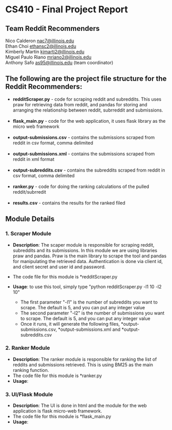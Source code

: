 # <b>CS410 - Final Project Report</b>

## <b>Team Reddit Recommenders</b>

Nico Calderon nac7@illinois.edu</br>
Ethan Choi ethansc2@illinois.edu</br>
Kimberly Martin kjmarti2@illinois.edu</br>
Miguel Paulo Riano mriano2@illinois.edu</br>
Anthony Safo as95@illinois.edu (team coordinator)

## The following are the project file structure for the Reddit Recommenders:

- <b>redditScraper.py</b> - code for scraping reddit and subreddits. This uses praw for retrieving data from reddit, and pandas for storing and arranging the relationship between reddit, subrreddit and submissions.</br></br>
- <b>flask_main.py</b> - code for the web application, it uses flask library as the micro web framework</br></br>
- <b>output-submissions.csv</b> - contains the submissions scraped from reddit in csv format, comma delimited</br></br>
- <b>output-submissions.xml</b> - contains the submissions scraped from reddit in xml format</br></br>
- <b>output-subreddits.csv</b> - contains the subreddits scraped from reddit in csv format, comma delimited</br></br>
- <b>ranker.py</b> - code for doing the ranking calculations of the pulled reddit/subrredit</br></br>
- <b>results.csv</b> - contains the results for the ranked filed</br>

## Module Details

### 1. Scraper Module</br>

- <b>Description</b>: The scaper module is responsible for scraping reddit, subreddits and its submissions. In this module we are using libraries praw and pandas. Praw is the main library to scrape the tool and pandas for manipulating the retrieved data. Authentication is done via client id, and client secret and user id and password.</br>

- The code file for this module is *redditScraper.py

- <b>Usage</b>: to use this tool, simply type "python redditScraper.py -l1 10 -l2 10"

  - The first parameter "-l1" is the number of subreddits you want to scrape. The default is 5, and you can put any integer value</br>
  - The second parameter "-l2" is the number of submissions you want to scrape. The default is 5, and you can put any integer value
  - Once it runs, it will generate the following files, *output-submissions.csv, *output-submissions.xml and *output-subreddits.csv

### 2. Ranker Module</br>

- <b>Description</b>: The ranker module is responsible for ranking the list of reddits and submissions retrieved. This is using BM25 as the main ranking function.
- The code file for this module is *ranker.py
- <b>Usage</b>: 

### 3. UI/Flask Module</br>

- <b>Description</b>: The UI is done in html and the module for the web application is flask micro-web framework.
- The code file for this module is *flask_main.py
- <b>Usage</b>:
